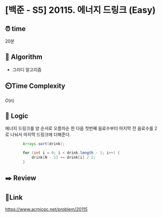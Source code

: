 # [백준 - S5] 20115. 에너지 드링크 (Easy)

## ⏰ **time**

20분

## :pushpin: **Algorithm**

- 그리디 알고리즘

## ⏲️**Time Complexity**

$O(n)$

## :round_pushpin: **Logic**

에너지 드링크를 양 순서로 오름차순 한 다음 첫번째 음료수부터 마지막 전 음료수를 2로 나눠서 마지막 드링크에 더해준다.

```java
		Arrays.sort(drink);

		for (int i = 0; i < drink.length - 1; i++) {
			drink[N - 1] += drink[i] / 2;
		}
```

## :black_nib: **Review**

## 📡**Link**

https://www.acmicpc.net/problem/20115
